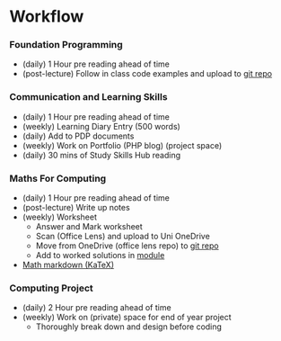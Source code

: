 # Workflow

### Foundation Programming

* \(daily\) 1 Hour pre reading ahead of time 
* \(post-lecture\) Follow in class code examples and upload to [git repo](https://github.com/AdnanTech/UniversityOfSussex)

### Communication and Learning Skills

* \(daily\) 1 Hour pre reading ahead of time 
* \(weekly\) Learning Diary Entry \(500 words\)
* \(daily\) Add to PDP documents
* \(weekly\) Work on Portfolio \(PHP blog\) \(project space\)
* \(daily\) 30 mins of Study Skills Hub reading

### Maths For Computing

* \(daily\) 1 Hour pre reading ahead of time
* \(post-lecture\) Write up notes
* \(weekly\) Worksheet
  * Answer and Mark worksheet
  * Scan \(Office Lens\) and upload to Uni OneDrive
  * Move from OneDrive \(office lens repo\) to [git repo](https://github.com/AdnanTech/maths-for-computing-worksheets)
  * Add to worked solutions in [module](foundation-year/foundation-year-modules/autumn/mathematics-for-computing-1/)
* [Math markdown \(KaTeX\)](https://katex.org/docs/supported.html)

### Computing Project

* \(daily\) 2 Hour pre reading ahead of time
* \(weekly\) Work on \(private\) space for end of year project
  * Thoroughly break down and design before coding

